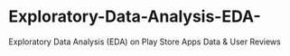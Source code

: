 # Exploratory-Data-Analysis-EDA-
Exploratory Data Analysis (EDA) on Play Store Apps Data &amp; User Reviews
